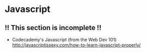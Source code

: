 # Javascript

## !! This section is incomplete !!

* Codecademy's Javascript (from the Web Dev 101)
http://javascriptissexy.com/how-to-learn-javascript-properly/